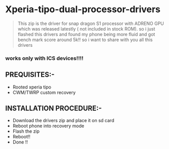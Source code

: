 # Xperia-tipo-dual-processor-drivers

>This zip is the driver for snap dragon S1 processor with ADRENO GPU which was released latestly ( not included in stock ROM). so i just flashed this drivers and found my phone being more fluid and got bench mark score around 5k!!  so i want to share with you all this drivers

### works only with ICS devices!!!!

## PREQUISITES:-

* Rooted xperia tipo
* CWM/TWRP custom recovery


## INSTALLATION PROCEDURE:-

* Download the drivers zip and place it on sd card
* Reboot phone into recovery mode
* Flash the zip
* Reboot!!
* Done  !!

